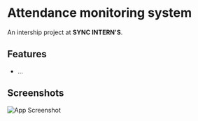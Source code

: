 
# Attendance monitoring system

An intership project at **SYNC INTERN'S**.

## Features

- ...


## Screenshots

![App Screenshot]()